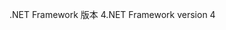 <span data-ttu-id="f4552-101">.NET Framework 版本 4</span><span class="sxs-lookup"><span data-stu-id="f4552-101">.NET Framework version 4</span></span>